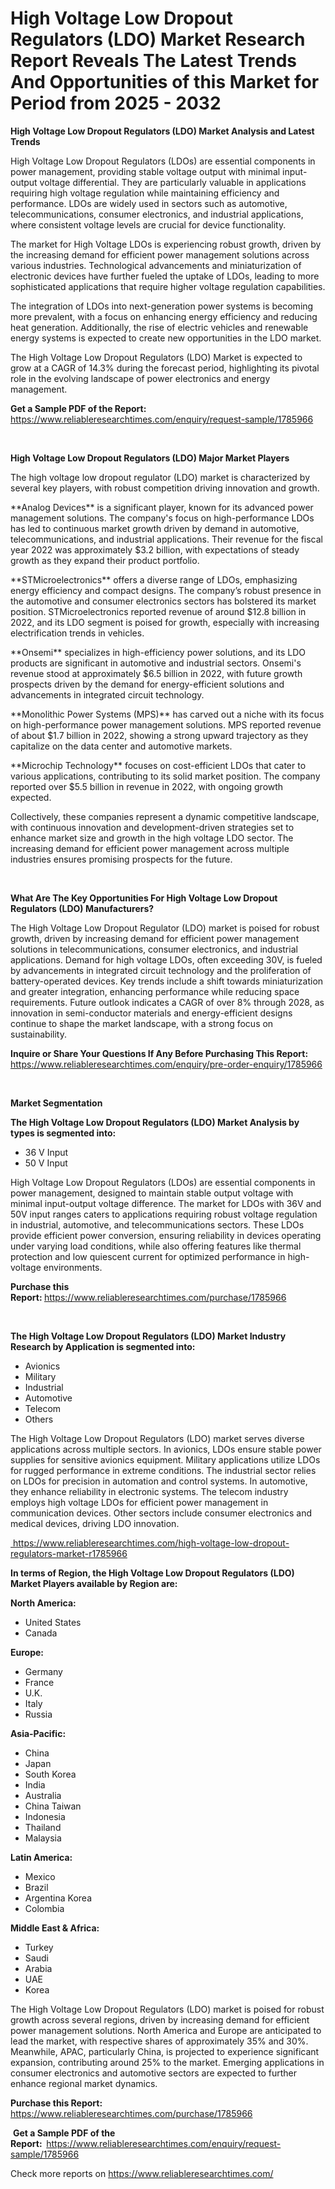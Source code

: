 <p><h1>High Voltage Low Dropout Regulators (LDO) Market Research Report Reveals The Latest Trends And Opportunities of this Market for Period from 2025 - 2032</h1></p><p><strong>High Voltage Low Dropout Regulators (LDO) Market Analysis and Latest Trends</strong></p>
<p><p>High Voltage Low Dropout Regulators (LDOs) are essential components in power management, providing stable voltage output with minimal input-output voltage differential. They are particularly valuable in applications requiring high voltage regulation while maintaining efficiency and performance. LDOs are widely used in sectors such as automotive, telecommunications, consumer electronics, and industrial applications, where consistent voltage levels are crucial for device functionality.</p><p>The market for High Voltage LDOs is experiencing robust growth, driven by the increasing demand for efficient power management solutions across various industries. Technological advancements and miniaturization of electronic devices have further fueled the uptake of LDOs, leading to more sophisticated applications that require higher voltage regulation capabilities. </p><p>The integration of LDOs into next-generation power systems is becoming more prevalent, with a focus on enhancing energy efficiency and reducing heat generation. Additionally, the rise of electric vehicles and renewable energy systems is expected to create new opportunities in the LDO market.</p><p>The High Voltage Low Dropout Regulators (LDO) Market is expected to grow at a CAGR of 14.3% during the forecast period, highlighting its pivotal role in the evolving landscape of power electronics and energy management.</p></p>
<p><strong>Get a Sample PDF of the Report:&nbsp;</strong> <a href="https://www.reliableresearchtimes.com/enquiry/request-sample/1785966?utm_campaign=2722&utm_medium=2&utm_source=Github&utm_content=ia&utm_term=25032025&utm_id=high-voltage-low-dropout-regulators-ldo">https://www.reliableresearchtimes.com/enquiry/request-sample/1785966</a></p>
<p>&nbsp;</p>
<p><strong>High Voltage Low Dropout Regulators (LDO) Major Market Players</strong></p>
<p><p>The high voltage low dropout regulator (LDO) market is characterized by several key players, with robust competition driving innovation and growth.</p><p>**Analog Devices** is a significant player, known for its advanced power management solutions. The company's focus on high-performance LDOs has led to continuous market growth driven by demand in automotive, telecommunications, and industrial applications. Their revenue for the fiscal year 2022 was approximately $3.2 billion, with expectations of steady growth as they expand their product portfolio.</p><p>**STMicroelectronics** offers a diverse range of LDOs, emphasizing energy efficiency and compact designs. The company’s robust presence in the automotive and consumer electronics sectors has bolstered its market position. STMicroelectronics reported revenue of around $12.8 billion in 2022, and its LDO segment is poised for growth, especially with increasing electrification trends in vehicles.</p><p>**Onsemi** specializes in high-efficiency power solutions, and its LDO products are significant in automotive and industrial sectors. Onsemi's revenue stood at approximately $6.5 billion in 2022, with future growth prospects driven by the demand for energy-efficient solutions and advancements in integrated circuit technology.</p><p>**Monolithic Power Systems (MPS)** has carved out a niche with its focus on high-performance power management solutions. MPS reported revenue of about $1.7 billion in 2022, showing a strong upward trajectory as they capitalize on the data center and automotive markets.</p><p>**Microchip Technology** focuses on cost-efficient LDOs that cater to various applications, contributing to its solid market position. The company reported over $5.5 billion in revenue in 2022, with ongoing growth expected.</p><p>Collectively, these companies represent a dynamic competitive landscape, with continuous innovation and development-driven strategies set to enhance market size and growth in the high voltage LDO sector. The increasing demand for efficient power management across multiple industries ensures promising prospects for the future.</p></p>
<p>&nbsp;</p>
<p><strong>What Are The Key Opportunities For High Voltage Low Dropout Regulators (LDO) Manufacturers?</strong></p>
<p><p>The High Voltage Low Dropout Regulator (LDO) market is poised for robust growth, driven by increasing demand for efficient power management solutions in telecommunications, consumer electronics, and industrial applications. Demand for high voltage LDOs, often exceeding 30V, is fueled by advancements in integrated circuit technology and the proliferation of battery-operated devices. Key trends include a shift towards miniaturization and greater integration, enhancing performance while reducing space requirements. Future outlook indicates a CAGR of over 8% through 2028, as innovation in semi-conductor materials and energy-efficient designs continue to shape the market landscape, with a strong focus on sustainability.</p></p>
<p><strong>Inquire or Share Your Questions If Any Before Purchasing This Report:</strong> <a href="https://www.reliableresearchtimes.com/enquiry/pre-order-enquiry/1785966?utm_campaign=2722&utm_medium=2&utm_source=Github&utm_content=ia&utm_term=25032025&utm_id=high-voltage-low-dropout-regulators-ldo">https://www.reliableresearchtimes.com/enquiry/pre-order-enquiry/1785966</a></p>
<p>&nbsp;</p>
<p><strong>Market Segmentation</strong></p>
<p><strong>The High Voltage Low Dropout Regulators (LDO) Market Analysis by types is segmented into:</strong></p>
<p><ul><li>36 V Input</li><li>50 V Input</li></ul></p>
<p><p>High Voltage Low Dropout Regulators (LDOs) are essential components in power management, designed to maintain stable output voltage with minimal input-output voltage difference. The market for LDOs with 36V and 50V input ranges caters to applications requiring robust voltage regulation in industrial, automotive, and telecommunications sectors. These LDOs provide efficient power conversion, ensuring reliability in devices operating under varying load conditions, while also offering features like thermal protection and low quiescent current for optimized performance in high-voltage environments.</p></p>
<p><strong>Purchase this Report:&nbsp;</strong><a href="https://www.reliableresearchtimes.com/purchase/1785966?utm_campaign=2722&utm_medium=2&utm_source=Github&utm_content=ia&utm_term=25032025&utm_id=high-voltage-low-dropout-regulators-ldo">https://www.reliableresearchtimes.com/purchase/1785966</a></p>
<p>&nbsp;</p>
<p><strong>The High Voltage Low Dropout Regulators (LDO) Market Industry Research by Application is segmented into:</strong></p>
<p><ul><li>Avionics</li><li>Military</li><li>Industrial</li><li>Automotive</li><li>Telecom</li><li>Others</li></ul></p>
<p><p>The High Voltage Low Dropout Regulators (LDO) market serves diverse applications across multiple sectors. In avionics, LDOs ensure stable power supplies for sensitive avionics equipment. Military applications utilize LDOs for rugged performance in extreme conditions. The industrial sector relies on LDOs for precision in automation and control systems. In automotive, they enhance reliability in electronic systems. The telecom industry employs high voltage LDOs for efficient power management in communication devices. Other sectors include consumer electronics and medical devices, driving LDO innovation.</p></p>
<p><a href="https://www.reliableresearchtimes.com/high-voltage-low-dropout-regulators-market-r1785966?utm_campaign=2722&utm_medium=2&utm_source=Github&utm_content=ia&utm_term=25032025&utm_id=high-voltage-low-dropout-regulators-ldo">&nbsp;https://www.reliableresearchtimes.com/high-voltage-low-dropout-regulators-market-r1785966</a></p>
<p><strong>In terms of Region, the High Voltage Low Dropout Regulators (LDO) Market Players available by Region are:</strong></p>
<p>
    <p> <strong> North America: </strong>
        <ul>
            <li>United States</li>
            <li>Canada</li>
        </ul>
        </p> 
    <p> <strong> Europe: </strong>
        <ul>
            <li>Germany</li>
            <li>France</li>
            <li>U.K.</li>
            <li>Italy</li>
            <li>Russia</li>
        </ul>
        </p> 
    <p> <strong> Asia-Pacific: </strong>
        <ul>
            <li>China</li>
            <li>Japan</li>
            <li>South Korea</li>
            <li>India</li>
            <li>Australia</li>
            <li>China Taiwan</li>
            <li>Indonesia</li>
            <li>Thailand</li>
            <li>Malaysia</li>
        </ul>
        </p> 
    <p> <strong> Latin America: </strong>
        <ul>
            <li>Mexico</li>
            <li>Brazil</li>
            <li>Argentina Korea</li>
            <li>Colombia</li>
        </ul>
        </p> 
    <p> <strong> Middle East & Africa: </strong>
        <ul>
            <li>Turkey</li>
            <li>Saudi</li>
            <li>Arabia</li>
            <li>UAE</li>
            <li>Korea</li>
        </ul>
    </p>
    </p>
<p><p>The High Voltage Low Dropout Regulators (LDO) market is poised for robust growth across several regions, driven by increasing demand for efficient power management solutions. North America and Europe are anticipated to lead the market, with respective shares of approximately 35% and 30%. Meanwhile, APAC, particularly China, is projected to experience significant expansion, contributing around 25% to the market. Emerging applications in consumer electronics and automotive sectors are expected to further enhance regional market dynamics.</p></p>
<p><strong>Purchase this Report: </strong><a href="https://www.reliableresearchtimes.com/purchase/1785966?utm_campaign=2722&utm_medium=2&utm_source=Github&utm_content=ia&utm_term=25032025&utm_id=high-voltage-low-dropout-regulators-ldo">https://www.reliableresearchtimes.com/purchase/1785966</a></p>
<p>&nbsp;<strong>Get a Sample PDF of the Report:&nbsp;&nbsp;</strong><a href="https://www.reliableresearchtimes.com/enquiry/request-sample/1785966?utm_campaign=2722&utm_medium=2&utm_source=Github&utm_content=ia&utm_term=25032025&utm_id=high-voltage-low-dropout-regulators-ldo">https://www.reliableresearchtimes.com/enquiry/request-sample/1785966</a></p>
<p><strong></strong></p>
<p>Check more reports on <a href="https://www.reliableresearchtimes.com/?utm_campaign=2722&utm_medium=2&utm_source=Github&utm_content=ia&utm_term=25032025&utm_id=high-voltage-low-dropout-regulators-ldo">https://www.reliableresearchtimes.com/</a></p>
